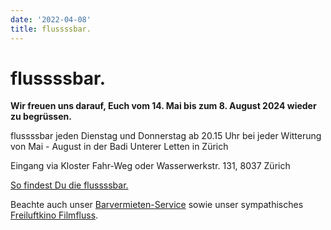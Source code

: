 ```yaml
---
date: '2022-04-08'
title: flussssbar.
---
```

# flussssbar.


**Wir freuen uns darauf, Euch vom 14. Mai bis zum 8. August 2024 wieder zu begrüssen.**

flussssbar jeden Dienstag und Donnerstag ab 20.15 Uhr bei jeder Witterung<br>
von Mai - August in der Badi Unterer Letten in Zürich

Eingang via Kloster Fahr-Weg oder Wasserwerkstr. 131, 8037 Zürich

<a href="https://goo.gl/maps/pL3HFSVH7nXdbh1o7" target="_blank">So findest Du die flussssbar.</a>

Beachte auch unser <a href="https://www.barvermieten.ch" target="_blank">Barvermieten-Service</a> sowie unser sympathisches <a href="https://www.filmfluss.ch" target="_blank">Freiluftkino Filmfluss</a>.

